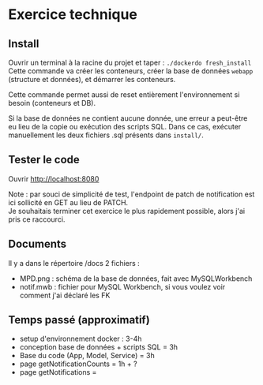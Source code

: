 # Exercice technique

## Install

Ouvrir un terminal à la racine du projet et taper :
`./dockerdo fresh_install`  
Cette commande va créer les conteneurs, créer la base de données `webapp` (structure et données), et démarrer les
conteneurs.

Cette commande permet aussi de reset entièrement l'environnement si besoin (conteneurs et DB).

Si la base de données ne contient aucune donnée, une erreur a peut-être eu lieu de la copie ou exécution des scripts
SQL.
Dans ce cas, exécuter manuellement les deux fichiers .sql présents dans `install/`.

## Tester le code

Ouvrir [http://localhost:8080](http://localhost:8080)

Note : par souci de simplicité de test, l'endpoint de patch de notification est ici sollicité en GET au lieu de PATCH.  
Je souhaitais terminer cet exercice le plus rapidement possible, alors j'ai pris ce raccourci.

## Documents

Il y a dans le répertoire /docs 2 fichiers :

- MPD.png : schéma de la base de données, fait avec MySQLWorkbench
- notif.mwb : fichier pour MySQL Workbench, si vous voulez voir comment j'ai déclaré les FK

## Temps passé (approximatif)

- setup d'environnement docker : 3-4h
- conception base de données + scripts SQL = 3h
- Base du code (App, Model, Service) = 3h
- page getNotificationCounts = 1h + ?
- page getNotifications = 